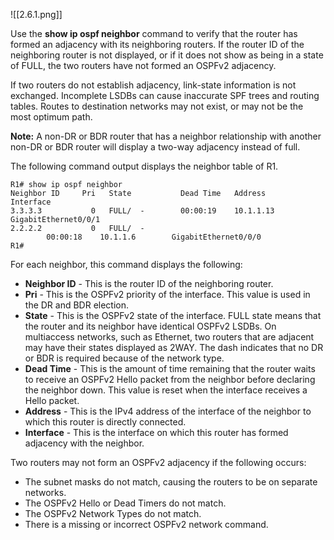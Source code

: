 ![[2.6.1.png]]

Use the **show ip ospf neighbor** command to verify that the router has formed an adjacency with its neighboring routers. If the router ID of the neighboring router is not displayed, or if it does not show as being in a state of FULL, the two routers have not formed an OSPFv2 adjacency.

If two routers do not establish adjacency, link-state information is not exchanged. Incomplete LSDBs can cause inaccurate SPF trees and routing tables. Routes to destination networks may not exist, or may not be the most optimum path.

**Note:** A non-DR or BDR router that has a neighbor relationship with another non-DR or BDR router will display a two-way adjacency instead of full.

The following command output displays the neighbor table of R1.

```
R1# show ip ospf neighbor 
Neighbor ID     Pri   State           Dead Time   Address         Interface
3.3.3.3           0   FULL/  -        00:00:19    10.1.1.13       
GigabitEthernet0/0/1
2.2.2.2           0   FULL/  -        
		00:00:18    10.1.1.6        GigabitEthernet0/0/0
R1#
```

For each neighbor, this command displays the following:

- **Neighbor ID** - This is the router ID of the neighboring router.
- **Pri** - This is the OSPFv2 priority of the interface. This value is used in the DR and BDR election.
- **State** - This is the OSPFv2 state of the interface. FULL state means that the router and its neighbor have identical OSPFv2 LSDBs. On multiaccess networks, such as Ethernet, two routers that are adjacent may have their states displayed as 2WAY. The dash indicates that no DR or BDR is required because of the network type.
- **Dead Time** - This is the amount of time remaining that the router waits to receive an OSPFv2 Hello packet from the neighbor before declaring the neighbor down. This value is reset when the interface receives a Hello packet.
- **Address** - This is the IPv4 address of the interface of the neighbor to which this router is directly connected.
- **Interface** - This is the interface on which this router has formed adjacency with the neighbor.

Two routers may not form an OSPFv2 adjacency if the following occurs:

- The subnet masks do not match, causing the routers to be on separate networks.
- The OSPFv2 Hello or Dead Timers do not match.
- The OSPFv2 Network Types do not match.
- There is a missing or incorrect OSPFv2 network command.
